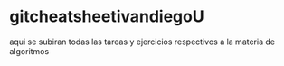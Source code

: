 # gitcheatsheetivandiegoU
aqui se subiran  todas las tareas y ejercicios  respectivos a la materia de algoritmos
